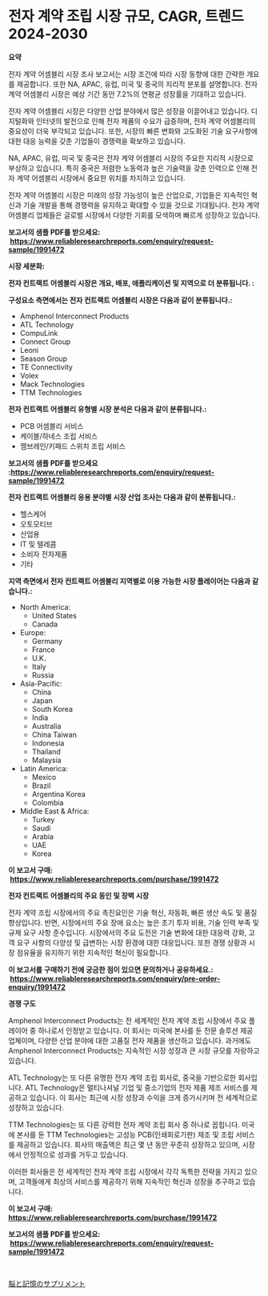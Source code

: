 <p><h1>전자 계약 조립 시장 규모, CAGR, 트렌드 2024-2030</h1></p><p><strong>요약</strong></p>
<p><p>전자 계약 어셈블리 시장 조사 보고서는 시장 조건에 따라 시장 동향에 대한 간략한 개요를 제공합니다. 또한 NA, APAC, 유럽, 미국 및 중국의 지리적 분포를 설명합니다. 전자 계약 어셈블리 시장은 예상 기간 동안 7.2%의 연평균 성장률을 기대하고 있습니다.</p><p>전자 계약 어셈블리 시장은 다양한 산업 분야에서 많은 성장을 이끌어내고 있습니다. 디지털화와 인터넷의 발전으로 인해 전자 제품의 수요가 급증하며, 전자 계약 어셈블리의 중요성이 더욱 부각되고 있습니다. 또한, 시장의 빠른 변화와 고도화된 기술 요구사항에 대한 대응 능력을 갖춘 기업들이 경쟁력을 확보하고 있습니다.</p><p>NA, APAC, 유럽, 미국 및 중국은 전자 계약 어셈블리 시장의 주요한 지리적 시장으로 부상하고 있습니다. 특히 중국은 저렴한 노동력과 높은 기술력을 갖춘 인력으로 인해 전자 계약 어셈블리 시장에서 중요한 위치를 차지하고 있습니다.</p><p>전자 계약 어셈블리 시장은 미래의 성장 가능성이 높은 산업으로, 기업들은 지속적인 혁신과 기술 개발을 통해 경쟁력을 유지하고 확대할 수 있을 것으로 기대됩니다. 전자 계약 어셈블리 업체들은 글로벌 시장에서 다양한 기회를 모색하며 빠르게 성장하고 있습니다.</p></p>
<p><strong>보고서의 샘플 PDF를 받으세요: &nbsp;<a href="https://www.reliableresearchreports.com/enquiry/request-sample/1991472">https://www.reliableresearchreports.com/enquiry/request-sample/1991472</a></strong></p>
<p><strong>시장 세분화:</strong></p>
<p><strong> 전자 컨트랙트 어셈블리 시장은 개요, 배포, 애플리케이션 및 지역으로 더 분류됩니다. :</strong></p>
<p><strong>구성요소 측면에서는 전자 컨트랙트 어셈블리 시장은 다음과 같이 분류됩니다.:</strong></p>
<p><ul><li>Amphenol Interconnect Products</li><li>ATL Technology</li><li>CompuLink</li><li>Connect Group</li><li>Leoni</li><li>Season Group</li><li>TE Connectivity</li><li>Volex</li><li>Mack Technologies</li><li>TTM Technologies</li></ul></p>
<p><strong> 전자 컨트랙트 어셈블리 유형별 시장 분석은 다음과 같이 분류됩니다.:</strong></p>
<p><ul><li>PCB 어셈블리 서비스</li><li>케이블/하네스 조립 서비스</li><li>멤브레인/키패드 스위치 조립 서비스</li></ul></p>
<p><strong>보고서의 샘플 PDF를 받으세요 :<a href="https://www.reliableresearchreports.com/enquiry/request-sample/1991472">https://www.reliableresearchreports.com/enquiry/request-sample/1991472</a></strong></p>
<p><strong> 전자 컨트랙트 어셈블리 응용 분야별 시장 산업 조사는 다음과 같이 분류됩니다.:</strong></p>
<p><ul><li>헬스케어</li><li>오토모티브</li><li>산업용</li><li>IT 및 텔레콤</li><li>소비자 전자제품</li><li>기타</li></ul></p>
<p><strong>지역 측면에서 전자 컨트랙트 어셈블리 지역별로 이용 가능한 시장 플레이어는 다음과 같습니다.:</strong></p>
<p><ul>
    <li>
        North America:
        <ul>
            <li>United States</li>
            <li>Canada</li>
        </ul>
    </li>
    <li>
        Europe:
        <ul>
            <li>Germany</li>
            <li>France</li>
            <li>U.K.</li>
            <li>Italy</li>
            <li>Russia</li>
        </ul>
    </li>
    <li>
        Asia-Pacific:
        <ul>
            <li>China</li>
            <li>Japan</li>
            <li>South Korea</li>
            <li>India</li>
            <li>Australia</li>
            <li>China Taiwan</li>
            <li>Indonesia</li>
            <li>Thailand</li>
            <li>Malaysia</li>
        </ul>
    </li>
    <li>
        Latin America:
        <ul>
            <li>Mexico</li>
            <li>Brazil</li>
            <li>Argentina Korea</li>
            <li>Colombia</li>
        </ul>
    </li>
    <li>
        Middle East & Africa:
        <ul>
            <li>Turkey</li>
            <li>Saudi</li>
            <li>Arabia</li>
            <li>UAE</li>
            <li>Korea</li>
        </ul>
    </li>
    </ul></p>
<p><strong>이 보고서 구매: &nbsp;<a href="https://www.reliableresearchreports.com/purchase/1991472">https://www.reliableresearchreports.com/purchase/1991472</a></strong></p>
<p><strong>전자 컨트랙트 어셈블리의 주요 동인 및 장벽 시장</strong></p>
<p><p>전자 계약 조립 시장에서의 주요 촉진요인은 기술 혁신, 자동화, 빠른 생산 속도 및 품질 향상입니다. 반면, 시장에서의 주요 장애 요소는 높은 초기 투자 비용, 기술 인력 부족 및 규제 요구 사항 준수입니다. 시장에서의 주요 도전은 기술 변화에 대한 대응력 강화, 고객 요구 사항의 다양성 및 급변하는 시장 환경에 대한 대응입니다. 또한 경쟁 상황과 시장 점유율을 유지하기 위한 지속적인 혁신이 필요합니다.</p></p>
<p><strong>이 보고서를 구매하기 전에 궁금한 점이 있으면 문의하거나 공유하세요.: &nbsp;<a href="https://www.reliableresearchreports.com/enquiry/pre-order-enquiry/1991472">https://www.reliableresearchreports.com/enquiry/pre-order-enquiry/1991472</a></strong></p>
<p><strong>경쟁 구도</strong></p>
<p><p>Amphenol Interconnect Products는 전 세계적인 전자 계약 조립 시장에서 주요 플레이어 중 하나로서 인정받고 있습니다. 이 회사는 미국에 본사를 둔 전문 솔루션 제공 업체이며, 다양한 산업 분야에 대한 고품질 전자 제품을 생산하고 있습니다. 과거에도 Amphenol Interconnect Products는 지속적인 시장 성장과 큰 시장 규모를 자랑하고 있습니다.</p><p>ATL Technology는 또 다른 유명한 전자 계약 조립 회사로, 중국을 기반으로한 회사입니다. ATL Technology은 멀티나셔널 기업 및 중소기업의 전자 제품 제조 서비스를 제공하고 있습니다. 이 회사는 최근에 시장 성장과 수익을 크게 증가시키며 전 세계적으로 성장하고 있습니다.</p><p>TTM Technologies는 또 다른 강력한 전자 계약 조립 회사 중 하나로 꼽힙니다. 미국에 본사를 둔 TTM Technologies는 고성능 PCB(인쇄회로기판) 제조 및 조립 서비스를 제공하고 있습니다. 회사의 매출액은 최근 몇 년 동안 꾸준히 성장하고 있으며, 시장에서 안정적으로 성과를 거두고 있습니다.</p><p>이러한 회사들은 전 세계적인 전자 계약 조립 시장에서 각각 독특한 전략을 가지고 있으며, 고객들에게 최상의 서비스를 제공하기 위해 지속적인 혁신과 성장을 추구하고 있습니다.</p></p>
<p><strong>이 보고서 구매: &nbsp; <a href="https://www.reliableresearchreports.com/purchase/1991472">https://www.reliableresearchreports.com/purchase/1991472</a></strong></p>
<p><strong>보고서의 샘플 PDF를 받으세요: &nbsp;<a href="https://www.reliableresearchreports.com/enquiry/request-sample/1991472">https://www.reliableresearchreports.com/enquiry/request-sample/1991472</a></strong><strong></strong></p>
<p>&nbsp;</p>
<p><p><a href="https://github.com/mreklxf44233/Market-Research-Report-List-1/blob/main/13887619488.md">脳と記憶のサプリメント</a></p></p>